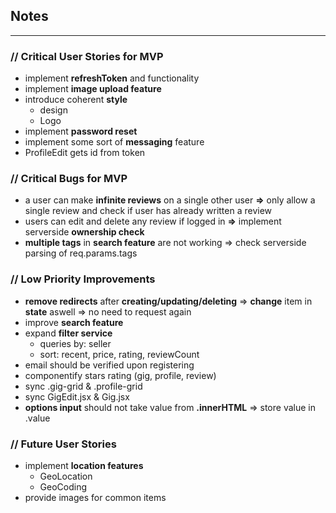 ## Notes
----
### // Critical User Stories for MVP
- implement **refreshToken** and functionality
- implement **image upload feature**
- introduce coherent **style**
	- design
	- Logo
- implement **password reset**
- implement some sort of **messaging** feature
- ProfileEdit gets id from token

### // Critical Bugs for MVP
- a user can make **infinite reviews** on a single other user **=>** only allow a single review and check if user has already written a review
- users can edit and delete any review if logged in **=>** implement serverside **ownership check** 
- **multiple tags** in **search feature** are not working => check serverside parsing of req.params.tags

### // Low Priority Improvements
- **remove redirects** after **creating/updating/deleting** => **change** item in **state** aswell => no need to request again
- improve **search feature**
- expand **filter service**
	- queries by: seller
	- sort: recent, price, rating, reviewCount
- email should be verified upon registering
- componentify stars rating (gig, profile, review)
- sync .gig-grid & .profile-grid
- sync GigEdit.jsx & Gig.jsx
- **options input** should not take value from **.innerHTML** => store value in .value


### // Future User Stories
- implement **location features**
	- GeoLocation
	- GeoCoding
- provide images for common items